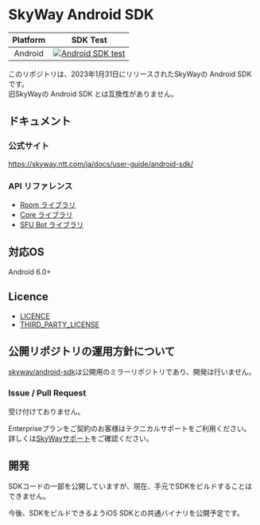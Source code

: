 # SkyWay Android SDK

| Platform | SDK Test | 
| :------: | :-------: |
| Android    | [![Android SDK test](https://github.com/skyway-internal/android-sdk/actions/workflows/android_sdk_test.yml/badge.svg)](https://github.com/skyway-internal/android-sdk/actions/workflows/android_sdk_test.yml) | 

このリポジトリは、2023年1月31日にリリースされたSkyWayの Android SDK です。  
旧SkyWayの Android SDK とは互換性がありません。

## ドキュメント

### 公式サイト

https://skyway.ntt.com/ja/docs/user-guide/android-sdk/

### API リファレンス

- [Room ライブラリ](https://android-sdk.api-reference.skyway.ntt.com/room)
- [Core ライブラリ](https://android-sdk.api-reference.skyway.ntt.com/core)
- [SFU Bot ライブラリ](https://android-sdk.api-reference.skyway.ntt.com/sfubot)

## 対応OS
Android 6.0+

## Licence

- [LICENCE](LICENCE)
- [THIRD_PARTY_LICENSE](THIRD_PARTY_LICENSE.txt)

## 公開リポジトリの運用方針について

[skyway/android-sdk](https://github.com/skyway/android-sdk)は公開用のミラーリポジトリであり、開発は行いません。

### Issue / Pull Request

受け付けておりません。

Enterpriseプランをご契約のお客様はテクニカルサポートをご利用ください。  
詳しくは[SkyWayサポート](https://support.skyway.ntt.com/hc/ja)をご確認ください。

## 開発
SDKコードの一部を公開していますが、現在、手元でSDKをビルドすることはできません。

今後、SDKをビルドできるようiOS SDKとの共通バイナリを公開予定です。
